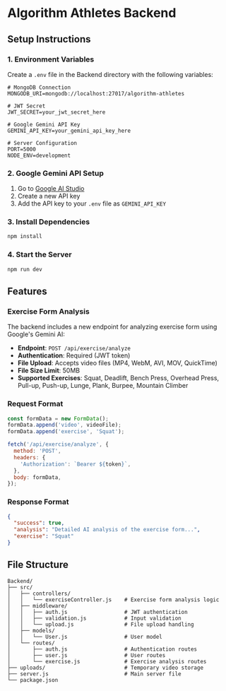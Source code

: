 # Algorithm Athletes Backend

## Setup Instructions

### 1. Environment Variables

Create a `.env` file in the Backend directory with the following variables:

```env
# MongoDB Connection
MONGODB_URI=mongodb://localhost:27017/algorithm-athletes

# JWT Secret
JWT_SECRET=your_jwt_secret_here

# Google Gemini API Key
GEMINI_API_KEY=your_gemini_api_key_here

# Server Configuration
PORT=5000
NODE_ENV=development
```

### 2. Google Gemini API Setup

1. Go to [Google AI Studio](https://makersuite.google.com/app/apikey)
2. Create a new API key
3. Add the API key to your `.env` file as `GEMINI_API_KEY`

### 3. Install Dependencies

```bash
npm install
```

### 4. Start the Server

```bash
npm run dev
```

## Features

### Exercise Form Analysis

The backend includes a new endpoint for analyzing exercise form using Google's Gemini AI:

- **Endpoint**: `POST /api/exercise/analyze`
- **Authentication**: Required (JWT token)
- **File Upload**: Accepts video files (MP4, WebM, AVI, MOV, QuickTime)
- **File Size Limit**: 50MB
- **Supported Exercises**: Squat, Deadlift, Bench Press, Overhead Press, Pull-up, Push-up, Lunge, Plank, Burpee, Mountain Climber

### Request Format

```javascript
const formData = new FormData();
formData.append('video', videoFile);
formData.append('exercise', 'Squat');

fetch('/api/exercise/analyze', {
  method: 'POST',
  headers: {
    'Authorization': `Bearer ${token}`,
  },
  body: formData,
});
```

### Response Format

```json
{
  "success": true,
  "analysis": "Detailed AI analysis of the exercise form...",
  "exercise": "Squat"
}
```

## File Structure

```
Backend/
├── src/
│   ├── controllers/
│   │   └── exerciseController.js    # Exercise form analysis logic
│   ├── middleware/
│   │   ├── auth.js                  # JWT authentication
│   │   ├── validation.js            # Input validation
│   │   └── upload.js                # File upload handling
│   ├── models/
│   │   └── User.js                  # User model
│   └── routes/
│       ├── auth.js                  # Authentication routes
│       ├── user.js                  # User routes
│       └── exercise.js              # Exercise analysis routes
├── uploads/                         # Temporary video storage
├── server.js                        # Main server file
└── package.json
``` 